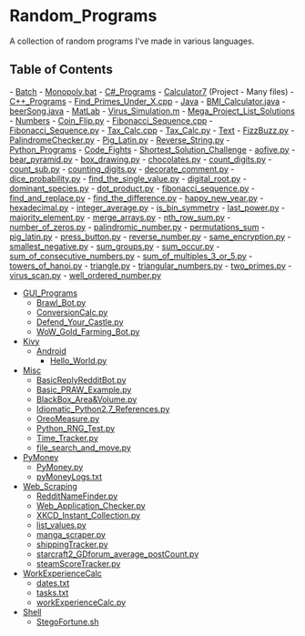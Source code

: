 Random_Programs
===============

A collection of random programs I've made in various languages.

<h2> Table of Contents </h2>
- <a href="https://github.com/ArnoldM904/Random_Programs/tree/master/Batch">Batch</a>
  - <a href="https://github.com/ArnoldM904/Random_Programs/blob/master/Batch/Monopoly.bat">Monopoly.bat</a> 
- <a href="https://github.com/ArnoldM904/Random_Programs/tree/master/C%23_Programs/">C#_Programs</a>
  - <a href="https://github.com/ArnoldM904/Random_Programs/tree/master/C%23_Programs/Calculator7">Calculator7</a> (Project - Many files)
- <a href="https://github.com/ArnoldM904/Random_Programs/tree/master/C%2B%2B_Programs">C++_Programs</a>
  - <a href="https://github.com/ArnoldM904/Random_Programs/blob/master/C%2B%2B_Programs/Find_Primes_Under_X.cpp">Find_Primes_Under_X.cpp</a>
- <a href="https://github.com/ArnoldM904/Random_Programs/tree/master/Java">Java</a>
  - <a href="https://github.com/ArnoldM904/Random_Programs/blob/master/Java/BMI_Calculator.java">BMI_Calculator.java</a>
  - <a href="https://github.com/ArnoldM904/Random_Programs/blob/master/Java/beerSong.java">beerSong.java</a>
- <a href="https://github.com/ArnoldM904/Random_Programs/tree/master/MatLab">MatLab</a>
  - <a href="https://github.com/ArnoldM904/Random_Programs/blob/master/MatLab/Virus_Simulation.m">Virus_Simulation.m</a> 
- <a href="https://github.com/ArnoldM904/Random_Programs/tree/master/Mega_Project_List_Solutions">Mega_Project_List_Solutions</a>
  - <a href="https://github.com/ArnoldM904/Random_Programs/tree/master/Mega_Project_List_Solutions/Numbers">Numbers</a>
    - <a href="https://github.com/ArnoldM904/Random_Programs/blob/master/Mega_Project_List_Solutions/Numbers/Coin_Flip.py">Coin_Flip.py</a>
    - <a href="https://github.com/ArnoldM904/Random_Programs/blob/master/Mega_Project_List_Solutions/Numbers/Fibonacci_Sequence.cpp">Fibonacci_Sequence.cpp</a>
    - <a href="https://github.com/ArnoldM904/Random_Programs/blob/master/Mega_Project_List_Solutions/Numbers/Fibonacci_Sequence.py">Fibonacci_Sequence.py</a>
    - <a href="https://github.com/ArnoldM904/Random_Programs/blob/master/Mega_Project_List_Solutions/Numbers/Tax_Calc.cpp">Tax_Calc.cpp</a>
    - <a href="https://github.com/ArnoldM904/Random_Programs/blob/master/Mega_Project_List_Solutions/Numbers/Tax_Calc.py">Tax_Calc.py</a>
  - <a href="https://github.com/ArnoldM904/Random_Programs/tree/master/Mega_Project_List_Solutions/Text">Text</a>
    - <a href="https://github.com/ArnoldM904/Random_Programs/blob/master/Mega_Project_List_Solutions/Text/FizzBuzz.py">FizzBuzz.py</a>
    - <a href="https://github.com/ArnoldM904/Random_Programs/blob/master/Mega_Project_List_Solutions/Text/PalindromeChecker.py">PalindromeChecker.py</a>
    - <a href="https://github.com/ArnoldM904/Random_Programs/blob/master/Mega_Project_List_Solutions/Text/Pig_Latin.py">Pig_Latin.py</a>
    - <a href="https://github.com/ArnoldM904/Random_Programs/blob/master/Mega_Project_List_Solutions/Text/Pig_Latin.py">Reverse_String.py</a>
- <a href="https://github.com/ArnoldM904/Random_Programs/tree/master/Python_Programs">Python_Programs</a>
  - <a href="https://github.com/ArnoldM904/Random_Programs/tree/master/Python_Programs/Code_Fights">Code_Fights</a>
    - <a href="https://github.com/ArnoldM904/Random_Programs/tree/master/Python_Programs/Code_Fights/Shortest_Solution_Challenge">Shortest_Solution_Challenge</a>
      - <a href="https://github.com/ArnoldM904/Random_Programs/blob/master/Python_Programs/Code_Fights/Shortest_Solution_Challenge/aofive.py">aofive.py</a> 
      - <a href="https://github.com/ArnoldM904/Random_Programs/blob/master/Python_Programs/Code_Fights/Shortest_Solution_Challenge/bear_pyramid.py">bear_pyramid.py</a>
      - <a href="https://github.com/ArnoldM904/Random_Programs/blob/master/Python_Programs/Code_Fights/Shortest_Solution_Challenge/box_drawing.py">box_drawing.py</a>
      - <a href="https://github.com/ArnoldM904/Random_Programs/blob/master/Python_Programs/Code_Fights/Shortest_Solution_Challenge/chocolates.py">chocolates.py</a>
      - <a href="https://github.com/ArnoldM904/Random_Programs/blob/master/Python_Programs/Code_Fights/Shortest_Solution_Challenge/count_digits.py">count_digits.py</a>
      - <a href="https://github.com/ArnoldM904/Random_Programs/blob/master/Python_Programs/Code_Fights/Shortest_Solution_Challenge/count_sub.py">count_sub.py</a>
      - <a href="https://github.com/ArnoldM904/Random_Programs/blob/master/Python_Programs/Code_Fights/Shortest_Solution_Challenge/counting_digits.py">counting_digits.py</a>
      - <a href="https://github.com/ArnoldM904/Random_Programs/blob/master/Python_Programs/Code_Fights/Shortest_Solution_Challenge/decorate_comment.py">decorate_comment.py</a>
      - <a href="https://github.com/ArnoldM904/Random_Programs/blob/master/Python_Programs/Code_Fights/Shortest_Solution_Challenge/dice_probability.py">dice_probability.py</a>
      - <a href="https://github.com/ArnoldM904/Random_Programs/blob/master/Python_Programs/Code_Fights/Shortest_Solution_Challenge/find_the_single_value.py">find_the_single_value.py</a>
      - <a href="https://github.com/ArnoldM904/Random_Programs/blob/master/Python_Programs/Code_Fights/Shortest_Solution_Challenge/digital_root.py">digital_root.py</a>
      - <a href="https://github.com/ArnoldM904/Random_Programs/blob/master/Python_Programs/Code_Fights/Shortest_Solution_Challenge/dominant_species.py">dominant_species.py</a>
      - <a href="https://github.com/ArnoldM904/Random_Programs/blob/master/Python_Programs/Code_Fights/Shortest_Solution_Challenge/dot_product.py">dot_product.py</a>
      - <a href="https://github.com/ArnoldM904/Random_Programs/blob/master/Python_Programs/Code_Fights/Shortest_Solution_Challenge/fibonacci_sequence.py">fibonacci_sequence.py</a>
      - <a href="https://github.com/ArnoldM904/Random_Programs/blob/master/Python_Programs/Code_Fights/Shortest_Solution_Challenge/find_and_replace.py">find_and_replace.py</a>
      - <a href="https://github.com/ArnoldM904/Random_Programs/blob/master/Python_Programs/Code_Fights/Shortest_Solution_Challenge/find_the_difference.py">find_the_difference.py</a>
      - <a href="https://github.com/ArnoldM904/Random_Programs/blob/master/Python_Programs/Code_Fights/Shortest_Solution_Challenge/happy_new_year.py">happy_new_year.py</a>
      - <a href="https://github.com/ArnoldM904/Random_Programs/blob/master/Python_Programs/Code_Fights/Shortest_Solution_Challenge/hexadecimal.py">hexadecimal.py</a>
      - <a href="https://github.com/ArnoldM904/Random_Programs/blob/master/Python_Programs/Code_Fights/Shortest_Solution_Challenge/integer_average.py">integer_average.py</a>
      - <a href="https://github.com/ArnoldM904/Random_Programs/blob/master/Python_Programs/Code_Fights/Shortest_Solution_Challenge/is_bin_symmetry.py">is_bin_symmetry</a>
      - <a href="https://github.com/ArnoldM904/Random_Programs/blob/master/Python_Programs/Code_Fights/Shortest_Solution_Challenge/last_power.py">last_power.py</a>
      - <a href="https://github.com/ArnoldM904/Random_Programs/blob/master/Python_Programs/Code_Fights/Shortest_Solution_Challenge/majority_element.py">majority_element.py</a>
      - <a href="https://github.com/ArnoldM904/Random_Programs/blob/master/Python_Programs/Code_Fights/Shortest_Solution_Challenge/merge_arrays.py">merge_arrays.py</a>
      - <a href="https://github.com/ArnoldM904/Random_Programs/blob/master/Python_Programs/Code_Fights/Shortest_Solution_Challenge/nth_row_sum.py">nth_row_sum.py</a>
      - <a href="https://github.com/ArnoldM904/Random_Programs/blob/master/Python_Programs/Code_Fights/Shortest_Solution_Challenge/number_of_zeros.py">number_of_zeros.py</a>
      - <a href="https://github.com/ArnoldM904/Random_Programs/blob/master/Python_Programs/Code_Fights/Shortest_Solution_Challenge/palindromic_number.py">palindromic_number.py</a>
      - <a href="https://github.com/ArnoldM904/Random_Programs/blob/master/Python_Programs/Code_Fights/Shortest_Solution_Challenge/permutations_sum.py">permutations_sum</a>
      - <a href="https://github.com/ArnoldM904/Random_Programs/blob/master/Python_Programs/Code_Fights/Shortest_Solution_Challenge/pig_latin.py">pig_latin.py</a>
      - <a href="https://github.com/ArnoldM904/Random_Programs/blob/master/Python_Programs/Code_Fights/Shortest_Solution_Challenge/press_button.py">press_button.py</a>
      - <a href="https://github.com/ArnoldM904/Random_Programs/blob/master/Python_Programs/Code_Fights/Shortest_Solution_Challenge/reverse_number.py">reverse_number.py</a>
      - <a href="https://github.com/ArnoldM904/Random_Programs/blob/master/Python_Programs/Code_Fights/Shortest_Solution_Challenge/same_encryption.py">same_encryption.py</a>
      - <a href="https://github.com/ArnoldM904/Random_Programs/blob/master/Python_Programs/Code_Fights/Shortest_Solution_Challenge/smallest_negative.py">smallest_negative.py</a>
      - <a href="https://github.com/ArnoldM904/Random_Programs/blob/master/Python_Programs/Code_Fights/Shortest_Solution_Challenge/sum_groups.py">sum_groups.py</a>
      - <a href="https://github.com/ArnoldM904/Random_Programs/blob/master/Python_Programs/Code_Fights/Shortest_Solution_Challenge/sum_occur.py">sum_occur.py</a>
      - <a href="https://github.com/ArnoldM904/Random_Programs/blob/master/Python_Programs/Code_Fights/Shortest_Solution_Challenge/sum_of_consecutive_numbers.py">sum_of_consecutive_numbers.py</a>
      - <a href="https://github.com/ArnoldM904/Random_Programs/blob/master/Python_Programs/Code_Fights/Shortest_Solution_Challenge/sum_of_multiples_3_or_5.py">sum_of_multiples_3_or_5.py</a>
      - <a href="https://github.com/ArnoldM904/Random_Programs/blob/master/Python_Programs/Code_Fights/Shortest_Solution_Challenge/towers_of_hanoi.py">towers_of_hanoi.py</a>
      - <a href="https://github.com/ArnoldM904/Random_Programs/blob/master/Python_Programs/Code_Fights/Shortest_Solution_Challenge/triangle.py">triangle.py</a>
      - <a href="https://github.com/ArnoldM904/Random_Programs/blob/master/Python_Programs/Code_Fights/Shortest_Solution_Challenge/triangular_numbers.py">triangular_numbers.py</a>
      - <a href="https://github.com/ArnoldM904/Random_Programs/blob/master/Python_Programs/Code_Fights/Shortest_Solution_Challenge/two_primes.py">two_primes.py</a>
      - <a href="https://github.com/ArnoldM904/Random_Programs/blob/master/Python_Programs/Code_Fights/Shortest_Solution_Challenge/virus_scan.py">virus_scan.py</a>
      - <a href="https://github.com/ArnoldM904/Random_Programs/blob/master/Python_Programs/Code_Fights/Shortest_Solution_Challenge/well_ordered_number.py">well_ordered_number.py</a>

  - <a href="https://github.com/ArnoldM904/Random_Programs/tree/master/Python_Programs/GUI_Programs">GUI_Programs</a>
    - <a href="https://github.com/ArnoldM904/Random_Programs/blob/master/Python_Programs/GUI_Programs/Brawl_Bot.py">Brawl_Bot.py</a>
    - <a href="https://github.com/ArnoldM904/Random_Programs/blob/master/Python_Programs/GUI_Programs/ConversionCalc.py">ConversionCalc.py</a>
    - <a href="https://github.com/ArnoldM904/Random_Programs/blob/master/Python_Programs/GUI_Programs/Defend_Your_Castle.py">Defend_Your_Castle.py</a>
    - <a href="https://github.com/ArnoldM904/Random_Programs/blob/master/Python_Programs/GUI_Programs/WoW_Gold_Farming_Bot.py">WoW_Gold_Farming_Bot.py</a>
  - <a href="https://github.com/ArnoldM904/Random_Programs/tree/master/Python_Programs/Kivy/Android">Kivy</a>
    - <a href="https://github.com/ArnoldM904/Random_Programs/tree/master/Python_Programs/Kivy/Android">Android</a>
      - <a href="https://github.com/ArnoldM904/Random_Programs/blob/master/Python_Programs/Kivy/Android/Hello_World.py">Hello_World.py</a>
  - <a href="https://github.com/ArnoldM904/Random_Programs/tree/master/Python_Programs/Misc">Misc</a>
    - <a href="https://github.com/ArnoldM904/Random_Programs/blob/master/Python_Programs/Misc/BasicReplyRedditBot.py">BasicReplyRedditBot.py</a>
    - <a href="https://github.com/ArnoldM904/Random_Programs/blob/master/Python_Programs/Misc/Basic_PRAW_Example.py">Basic_PRAW_Example.py</a>
    - <a href="https://github.com/ArnoldM904/Random_Programs/blob/master/Python_Programs/Misc/BlackBox_Area%26Volume.py">BlackBox_Area&Volume.py</a>
    - <a href="https://github.com/ArnoldM904/Random_Programs/blob/master/Python_Programs/Misc/Idiomatic_Python2.7_References.py">Idiomatic_Python2.7_References.py</a>
    - <a href="https://github.com/ArnoldM904/Random_Programs/blob/master/Python_Programs/Misc/OreoMeasure.py">OreoMeasure.py</a>
    - <a href="https://github.com/ArnoldM904/Random_Programs/blob/master/Python_Programs/Misc/Python_RNG_Test.py">Python_RNG_Test.py</a>
    - <a href="https://github.com/ArnoldM904/Random_Programs/blob/master/Python_Programs/Misc/Time_Tracker.py">Time_Tracker.py</a>
    - <a href="https://github.com/ArnoldM904/Random_Programs/blob/master/Python_Programs/Misc/file_search_and_move.py">file_search_and_move.py</a>
  - <a href="https://github.com/ArnoldM904/Random_Programs/tree/master/Python_Programs/PyMoney">PyMoney</a>
    - <a href="https://github.com/ArnoldM904/Random_Programs/blob/master/Python_Programs/PyMoney/PyMoney.py">PyMoney.py</a>
    - <a href="https://github.com/ArnoldM904/Random_Programs/blob/master/Python_Programs/PyMoney/pyMoneyLogs.txt">pyMoneyLogs.txt</a>
  - <a href="https://github.com/ArnoldM904/Random_Programs/tree/master/Python_Programs/Web_Scraping">Web_Scraping</a>
    - <a href="https://github.com/ArnoldM904/Random_Programs/blob/master/Python_Programs/Web_Scraping/RedditNameFinder.py">RedditNameFinder.py</a>
    - <a href="https://github.com/ArnoldM904/Random_Programs/blob/master/Python_Programs/Web_Scraping/Web_Application_Checker.py">Web_Application_Checker.py</a>
    - <a href="https://github.com/ArnoldM904/Random_Programs/blob/master/Python_Programs/Web_Scraping/XKCD_Instant_Collection.py">XKCD_Instant_Collection.py</a>
    - <a href="https://github.com/ArnoldM904/Random_Programs/blob/master/Python_Programs/Web_Scraping/list_values.py">list_values.py</a>
    - <a href="https://github.com/ArnoldM904/Random_Programs/blob/master/Python_Programs/Web_Scraping/manga_scraper.py">manga_scraper.py</a>
    - <a href="https://github.com/ArnoldM904/Random_Programs/blob/master/Python_Programs/Web_Scraping/shippingTracker.py">shippingTracker.py</a>
    - <a href="https://github.com/ArnoldM904/Random_Programs/blob/master/Python_Programs/Web_Scraping/starcraft2_GDforum_average_postCount.py">starcraft2_GDforum_average_postCount.py</a>
    - <a href="https://github.com/ArnoldM904/Random_Programs/blob/master/Python_Programs/Web_Scraping/steamScoreTracker.py">steamScoreTracker.py</a>
  - <a href="https://github.com/ArnoldM904/Random_Programs/tree/master/Python_Programs/workExperienceCalc">WorkExperienceCalc</a>
    - <a href="https://github.com/ArnoldM904/Random_Programs/blob/master/Python_Programs/workExperienceCalc/dates.txt">dates.txt</a>
    - <a href="https://github.com/ArnoldM904/Random_Programs/blob/master/Python_Programs/workExperienceCalc/tasks.txt">tasks.txt</a>
    - <a href="https://github.com/ArnoldM904/Random_Programs/blob/master/Python_Programs/workExperienceCalc/workExperienceCalc.py">workExperienceCalc.py</a>
- <a href="https://github.com/ArnoldM904/Random_Programs/tree/master/Shell">Shell</a>
  - <a href="https://github.com/ArnoldM904/Random_Programs/blob/master/Shell/StegoFortune.sh">StegoFortune.sh</a> 

